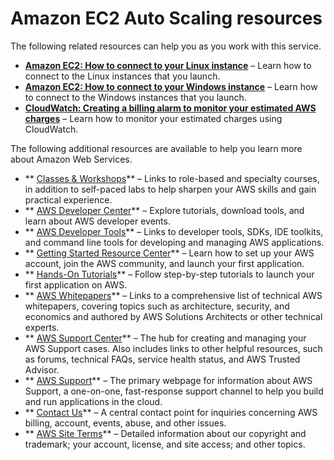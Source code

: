 # Amazon EC2 Auto Scaling resources<a name="as-resources"></a>

The following related resources can help you as you work with this service\.
+ **[Amazon EC2: How to connect to your Linux instance](https://docs.aws.amazon.com/AWSEC2/latest/UserGuide/AccessingInstances.html)** – Learn how to connect to the Linux instances that you launch\.
+ **[Amazon EC2: How to connect to your Windows instance](https://docs.aws.amazon.com/AWSEC2/latest/WindowsGuide/connecting_to_windows_instance.html)** – Learn how to connect to the Windows instances that you launch\.
+ **[CloudWatch: Creating a billing alarm to monitor your estimated AWS charges](https://docs.aws.amazon.com/AmazonCloudWatch/latest/monitoring/monitor_estimated_charges_with_cloudwatch.html)** – Learn how to monitor your estimated charges using CloudWatch\.

The following additional resources are available to help you learn more about Amazon Web Services\.
+ ** [Classes & Workshops](https://aws.amazon.com/training/course-descriptions/)** – Links to role\-based and specialty courses, in addition to self\-paced labs to help sharpen your AWS skills and gain practical experience\.
+ ** [AWS Developer Center](https://aws.amazon.com/developer/?ref=docs_id=res1)** – Explore tutorials, download tools, and learn about AWS developer events\.
+ ** [AWS Developer Tools](https://aws.amazon.com/developer/tools/?ref=docs_id=res1)** – Links to developer tools, SDKs, IDE toolkits, and command line tools for developing and managing AWS applications\.
+ ** [Getting Started Resource Center](https://aws.amazon.com/getting-started/?ref=docs_id=res1)** – Learn how to set up your AWS account, join the AWS community, and launch your first application\.
+ ** [Hands\-On Tutorials](https://aws.amazon.com/getting-started/hands-on/?ref=docs_id=res1)** – Follow step\-by\-step tutorials to launch your first application on AWS\.
+ ** [AWS Whitepapers](https://aws.amazon.com/whitepapers/)** – Links to a comprehensive list of technical AWS whitepapers, covering topics such as architecture, security, and economics and authored by AWS Solutions Architects or other technical experts\.
+ ** [AWS Support Center](https://console.aws.amazon.com/support/home#/)** – The hub for creating and managing your AWS Support cases\. Also includes links to other helpful resources, such as forums, technical FAQs, service health status, and AWS Trusted Advisor\.
+ ** [AWS Support](https://aws.amazon.com/premiumsupport/)** – The primary webpage for information about AWS Support, a one\-on\-one, fast\-response support channel to help you build and run applications in the cloud\.
+ ** [Contact Us](https://aws.amazon.com/contact-us/)** – A central contact point for inquiries concerning AWS billing, account, events, abuse, and other issues\. 
+ ** [AWS Site Terms](https://aws.amazon.com/terms/)** – Detailed information about our copyright and trademark; your account, license, and site access; and other topics\.